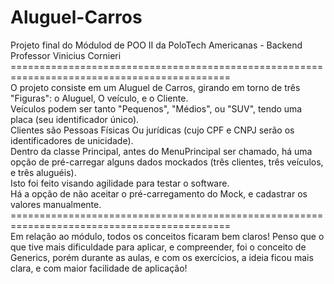 # Aluguel-Carros

Projeto final do Módulod de POO II da PoloTech Americanas - Backend <br>
Professor Vinicius Cornieri <br>
============================================================================================<br>
O projeto consiste em um Aluguel de Carros, girando em torno de três "Figuras": o Aluguel, O veículo, e o Cliente. <br>
Veículos podem ser tanto "Pequenos", "Médios", ou "SUV", tendo uma placa (seu identificador único).<br>
Clientes são Pessoas Físicas Ou jurídicas (cujo CPF e CNPJ serão os identificadores de unicidade). <br>
Dentro da classe Principal, antes do MenuPrincipal ser chamado, há uma opção de pré-carregar alguns dados mockados (três clientes, três veículos, e três aluguéis).<br>
Isto foi feito visando agilidade para testar o software. <br>
Há a opção de não aceitar o pré-carregamento do Mock, e cadastrar os valores manualmente.<br>
============================================================================================<br>
Em relação ao módulo, todos os conceitos ficaram bem claros! Penso que o que tive mais dificuldade para aplicar, e compreender, foi o conceito de Generics, porém durante as aulas, e com os exercícios, a ideia ficou mais clara, e com maior facilidade de aplicação!
